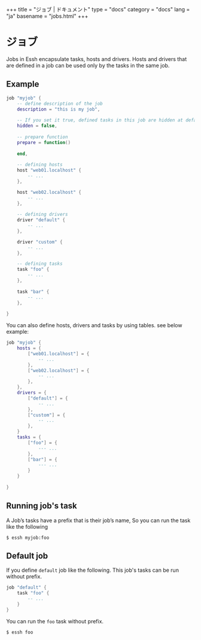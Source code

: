 +++
title = "ジョブ | ドキュメント"
type = "docs"
category = "docs"
lang = "ja"
basename = "jobs.html"
+++

# ジョブ

Jobs in Essh encapsulate tasks, hosts and drivers. Hosts and drivers that are defined in a job can be used only by the tasks in the same job.

## Example

~~~lua
job "myjob" {
    -- define description of the job
    description = "this is my job",
    
    -- If you set it true, defined tasks in this job are hidden at default.
    hidden = false,
    
    -- prepare function 
    prepare = function()
    
    end,
    
    -- defining hosts
    host "web01.localhost" {
        -- ...
    },

    host "web02.localhost" {
        -- ...
    },
    
    -- defining drivers
    driver "default" {
        -- ...
    },

    driver "custom" {
        -- ...
    },

    -- defining tasks
    task "foo" {
        -- ...
    },
    
    task "bar" {
        -- ...
    },
    
}
~~~

You can also define hosts, drivers and tasks by using tables. see below example:

~~~lua
job "myjob" {
    hosts = {
        ["web01.localhost"] = {
            -- ...
        },
        ["web02.localhost"] = {
            -- ...
        },
    },
    drivers = {
        ["default"] = {
            -- ...
        },
        ["custom"] = {
            -- ...
        },
    }
    tasks = {
        ["foo"] = {
            --- ...
        },
        ["bar"] = {
            --- ...
        }
    }
    
}
~~~

## Running job's task

A Job’s tasks have a prefix that is their job’s name, So you can run the task like the following

~~~
$ essh myjob:foo
~~~

## Default job 

If you define `default` job like the following. This job's tasks can be run without prefix.

~~~lua
job "default" {
    task "foo" {
        -- ...
    }
}
~~~

You can run the `foo` task without prefix.

~~~
$ essh foo
~~~


